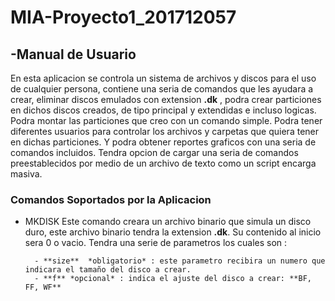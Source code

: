 # MIA-Proyecto1_201712057

## -Manual de Usuario

En esta aplicacion se controla un sistema de archivos y discos para el uso de cualquier persona, contiene una seria de comandos que les ayudara a crear, eliminar discos emulados con extension **.dk** , podra crear particiones en dichos discos creados, de tipo principal y extendidas e incluso logicas.
Podra montar las particiones que creo con un comando simple. Podra tener diferentes usuarios para controlar los archivos y carpetas que quiera tener en dichas particiones.
Y podra obtener reportes graficos con una seria de comandos incluidos.
Tendra opcion de cargar una seria de comandos preestablecidos por medio de un archivo de texto como un script encarga masiva.

### Comandos Soportados por la Aplicacion

- MKDISK 
Este comando creara un archivo binario que simula un disco duro, este archivo binario tendra la extension **.dk**. Su contenido al inicio sera 0 o vacio.
Tendra una serie de parametros los cuales son :

        - **size**  *obligatorio* : este parametro recibira un numero que indicara el tamaño del disco a crear.
        - **f** *opcional* : indica el ajuste del disco a crear: **BF, FF, WF** 
        

